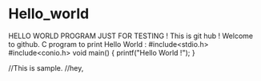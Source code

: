 # Hello_world
HELLO WORLD PROGRAM JUST FOR TESTING !
This is git hub !
Welcome to github.
C program to print Hello World :
#include<stdio.h>
#include<conio.h>
void main()
{
printf("Hello World !");
}

//This is sample.
//hey,
